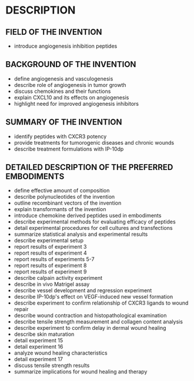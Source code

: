 # DESCRIPTION

## FIELD OF THE INVENTION

- introduce angiogenesis inhibition peptides

## BACKGROUND OF THE INVENTION

- define angiogenesis and vasculogenesis
- describe role of angiogenesis in tumor growth
- discuss chemokines and their functions
- explain CXCL10 and its effects on angiogenesis
- highlight need for improved angiogenesis inhibitors

## SUMMARY OF THE INVENTION

- identify peptides with CXCR3 potency
- provide treatments for tumorogenic diseases and chronic wounds
- describe treatment formulations with IP-10dp

## DETAILED DESCRIPTION OF THE PREFERRED EMBODIMENTS

- define effective amount of composition
- describe polynucleotides of the invention
- outline recombinant vectors of the invention
- explain transformants of the invention
- introduce chemokine derived peptides used in embodiments
- describe experimental methods for evaluating efficacy of peptides
- detail experimental procedures for cell cultures and transfections
- summarize statistical analysis and experimental results
- describe experimental setup
- report results of experiment 3
- report results of experiment 4
- report results of experiments 5-7
- report results of experiment 8
- report results of experiment 9
- describe calpain activity experiment
- describe in vivo Matrigel assay
- describe vessel development and regression experiment
- describe IP-10dp's effect on VEGF-induced new vessel formation
- describe experiment to confirm relationship of CXCR3 ligands to wound repair
- describe wound contraction and histopathological examination
- describe tensile strength measurement and collagen content analysis
- describe experiment to confirm delay in dermal wound healing
- describe skin maturation
- detail experiment 15
- detail experiment 16
- analyze wound healing characteristics
- detail experiment 17
- discuss tensile strength results
- summarize implications for wound healing and therapy

